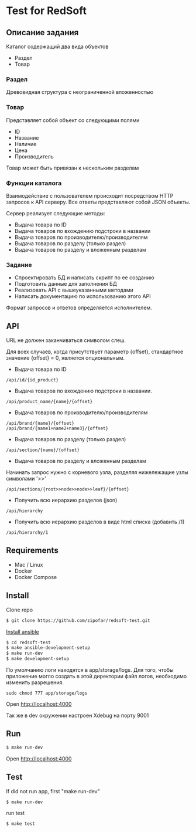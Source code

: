 # Test for RedSoft

## Описание задания

Каталог содержащий два вида объектов
* Раздел
* Товар

### Раздел
Древовидная структура с неограниченной вложенностью

### Товар
Представляет собой объект со следующими полями
* ID
* Название
* Наличие
* Цена
* Производитель

Товар может быть привязан к нескольким разделам
 
### Функции каталога
Взаимодействие с пользователем происходит посредством HTTP запросов к API серверу. Все ответы представляют собой JSON объекты.

Сервер реализует следующие методы:
* Выдача товара по ID
* Выдача товаров по вхождению подстроки в названии
* Выдача товаров по производителю/производителям
* Выдача товаров по разделу (только раздел)
* Выдача товаров по разделу и вложенным разделам
  
###  Задание
* Спроектировать БД и написать скрипт по ее созданию
* Подготовить данные для заполнения БД
* Реализовать API с вышеуказанными методами
* Написать документацию по использованию этого API

Формат запросов и ответов определяется исполнителем.

## API

URL не должен заканчиваться символом слеш.

Для всех случаев, когда присутствует параметр {offset}, стандартное значение {offset} = 0, является опциональным.

* Выдача товара по ID
```
/api/id/{id_product}
```

* Выдача товаров по вхождению подстроки в названии.
```
/api/product_name/{name}/{offset}
```

* Выдача товаров по производителю/производителям
```
/api/brand/{name}/{offset}
/api/brand/{name1+name2+name3}/{offset}
```

* Выдача товаров по разделу (только раздел)
```
/api/section/{name}/{offset}
```

* Выдача товаров по разделу и вложенным разделам

Начинать запрос нужно с корневого узла, разделяя нижележащие узлы символами '>>'

```
/api/sections/{root>>node>>node>>leaf}/{offset}
```

* Получить всю иерархию разделов (json)

```
/api/hierarchy
```

* Получить всю иерархию разделов в виде html списка (добавить /1)

```
/api/hierarchy/1
```

## Requirements

* Mac / Linux
* Docker
* Docker Compose

## Install

Clone repo

```bash
$ git clone https://github.com/zipofar/redsoft-test.git
```
[Install ansible](http://docs.ansible.com/ansible/latest/intro_installation.html)

```bash
$ cd redsoft-test
$ make ansible-development-setup
$ make run-dev
$ make development-setup
```

По умолчанию логи находятся в app/storage/logs. Для того, чтобы приложение могло создать в этой директории файл логов, необходимо изменить разрешения.
```
sudo chmod 777 app/storage/logs
```

Open <http://localhost:4000>

Так же в dev окружении настроен Xdebug на порту 9001
## Run

```bash
$ make run-dev
```

Open <http://localhost:4000>

## Test
If did not run app, first "make run-dev"
```
$ make run-dev
```
run test
```bash
$ make test
```
